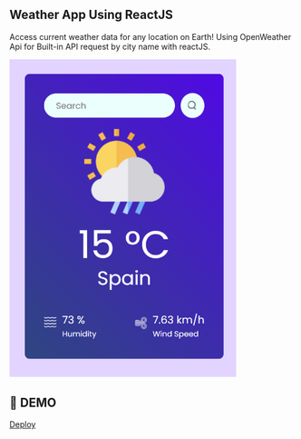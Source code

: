## Weather App Using ReactJS

Access current weather data for any location on Earth!
Using OpenWeather Api for Built-in API request by city name with reactJS.

[<img src="./weatherApp.png" width="400"/>](./weatherApp.png)

## 🚀 DEMO

[Deploy](https://weatherApp.netlify.app/)
